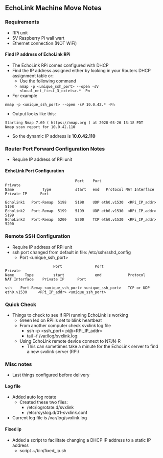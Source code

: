 ## EchoLink Machine Move Notes

### Requirements
* RPi unit
* 5V Raspberry Pi wall wart
* Ethernet connection (NOT WiFi)

#### Find IP address of EchoLink RPi
* The EchoLink RPi comes configured with DHCP
* Find the IP address assigned either by looking in your Routers DHCP assignment table or:
  * Use the following command
  * ```nmap -p <unique_ssh_port> --open -sV <local_net_first_3_octets>.* -Pn```
* For example

```
nmap -p <unique_ssh_port> --open -sV 10.0.42.* -Pn
```
* Output looks like this:
```
Starting Nmap 7.60 ( https://nmap.org ) at 2020-03-26 13:18 PDT
Nmap scan report for 10.0.42.110
```
* So the dynamic IP address is **10.0.42.110**

### Router Port Forward Configuration Notes
* Require IP address of RPi unit

#### EchoLink Port Configuration

```
                                Port    Port                                           Private
Name             Type           start   end   Protocol NAT Interface    Private IP      Port

Echolink1	Port-Remap	5198	5198	UDP	eth0.v1530	<RPi_IP_addr>	5198
Echolink2	Port-Remap	5199	5199	UDP	eth0.v1530	<RPi_IP_addr>	5199
EchoLink3	Port-Remap	5200	5200	TCP	eth0.v1530	<RPi_IP_addr>	5200
```

### Remote SSH Configuration

* Require IP address of RPi unit
* ssh port changed from default in file: /etc/ssh/sshd_config
  * Port <unique_ssh_port>

```
                      Port               Port                                           Private
Name     Type         start              end            Protocol       NAT Interface    Private IP      Port

ssh    Port-Remap <unique_ssh_port> <unique_ssh_port>	TCP or UDP	eth0.v1530     <RPi_IP_addr> <unique_ssh_port>
```
### Quick Check
* Things to check to see if RPi running EchoLink is working
  * Green led on RPi is set to blink heartbeat
  * From another computer check svxlink log file
    * ssh -p <ssh_port> pi@<RPi_IP_addr>
    * tail -f /var/log/svxlink.log
  * Using EchoLink remote device connect to N7JN-R
    * This can sometimes take a minute for the EchoLink server to find a new svxlink server (RPi)

### Misc notes
* Last things configured before delivery

#### Log file
* Added auto log rotate
  * Created these two files:
    * /etc/logrotate.d/svxlink
    * /etc/rsyslog.d/01-svxlink.conf
* Current log file is /var/log/svxlink.log

#### Fixed ip
* Added a script to facilitate changing a DHCP IP address to a static IP address
  * script ~/bin/fixed_ip.sh

